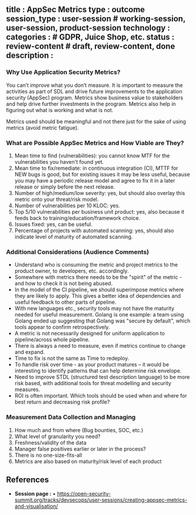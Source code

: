 title        	: AppSec Metrics
type         	: outcome
session_type 	: user-session   # working-session, user-session, product-session
technology	:
categories   	:                  	# GDPR, Juice Shop, etc.
status      	: review-content           	# draft, review-content, done
description	:
---


### Why Use Application Security Metrics?

You can’t improve what you don’t measure. It is important to measure the activities as part of SDL and drive future improvements to the application security (AppSec) program. Metrics show business value to stakeholders and help drive further investments in the program. Metrics also help in figuring out what is working and what is not.

Metrics used should be meaningful and not there just for the sake of using metrics (avoid metric fatigue).

### What are Possible AppSec Metrics and How Viable are They?

1. Mean time to find (vulnerabilities): you cannot know MTF for the vulnerabilities you haven't found yet.
2. Mean time to fix/remediate: in continuous integration (CI), MTTF for NEW bugs is good, but for existing issues it may be less useful, because you may have a periodic release model and agree to fix it in a later release or simply before the next release.
3. Number of high/medium/low severity: yes, but should also overlay this metric onto your threat/risk model.
4. Number of vulnerabilities per 10 KLOC: yes.
5. Top 5/10 vulnerabilities per business unit product: yes, also because it feeds back to training/education/framework choice.
6. Issues fixed: yes, can be useful.
7. Percentage of projects with automated scanning: yes, should also indicate level of maturity of automated scanning.

### Additional Considerations (Audience Comments)

- Understand who is consuming the metric and project metrics to the product owner, to developers, etc. accordingly.
- Somewhere with metrics there needs to be the "spirit" of the metric - and how to check it is not being abused.
- In the model of the CI pipeline, we should superimpose metrics where they are likely to apply. This gives a better idea of dependencies and useful feedback to other parts of pipeline.
- With new languages etc., security tools may not have the maturity needed for useful measurement. Golang is one example: a team using Golang ended up suggesting that Golang was "secure by default", which tools appear to confirm retrospectively.
- A metric is not necessarily designed for uniform application to pipeline/across whole pipeline. 
- There is always a need to measure, even if metrics continue to change and expand.
- Time to fix is not the same as Time to redeploy.
- To handle risk over time - as your product matures – it would be interesting to identify patterns that can help determine risk envelope.
- Need to improve STDL (structured test description language) to be more risk based, with additional tools for threat modelling and security measures.
- ROI is often important. Which tools should be used when and where for best return and decreasing risk profile?

### Measurement Data Collection and Managing

1. How much and from where (Bug bounties, SOC, etc.)
2. What level of granularity you need?
3. Freshness/validity of the data
4. Manager false positives earlier or later in the process?
5. There is no one-size-fits-all
6. Metrics are also based on maturity/risk level of each product

## References
- **Session page :** •	https://open-security-summit.org/tracks/devsecops/user-sessions/creating-appsec-metrics-and-visualisation/

